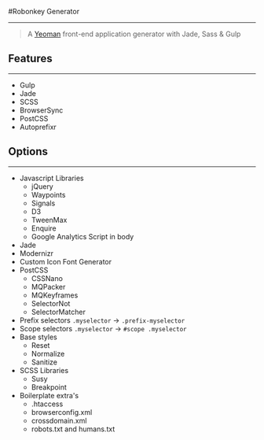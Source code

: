 #Robonkey Generator
___

> A [Yeoman](http://yeoman.io) front-end application generator with Jade, Sass &amp; Gulp

## Features
___

* Gulp
* Jade
* SCSS
* BrowserSync
* PostCSS
* Autoprefixr

## Options
___

* Javascript Libraries
	* jQuery
	* Waypoints
	* Signals
	* D3
	* TweenMax
	* Enquire
	* Google Analytics Script in body
* Jade
* Modernizr
* Custom Icon Font Generator	 
* PostCSS
	* CSSNano
	* MQPacker
	* MQKeyframes
	* SelectorNot
	* SelectorMatcher
* Prefix selectors `.myselector` -> `.prefix-myselector`
* Scope selectors `.myselector` -> `#scope .myselector`
* Base styles
	* Reset
	* Normalize
	* Sanitize
* SCSS Libraries
	* Susy
	* Breakpoint
* Boilerplate extra's
	* .htaccess
	* browserconfig.xml
	* crossdomain.xml
	* robots.txt and humans.txt
	
	
